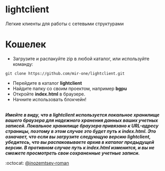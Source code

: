 # lightclient
Легкие клиенты для работы с сетевыми структурами

# Кошелек

* Загрузите и распакуйте zip в любой каталог, или используйте команду:
```
git clone https://github.com/mir-one/lightclient.git
```
* Перейдите в каталог **lightclient**</br>
* Найдите папку со своим проектом, например **bgpu**</br>
* Откройте **index.html** в браузере.</br>
* Начните использовать блокчейн!
</br></br>

**_Имейте в виду, что в lightclient используется локальное хранилище вашего браузера для надежного хранения данных ваших учетных записей. Локальное хранилище браузера привязано к URL-адресу страницы, поэтому в этом случае это будет путь к index.html. Это означает, что если вы загрузите следующую версию lightclient, убедитесь, что вы распаковываете архив в каталог предыдущей версии. В противном случае путь к index.html изменится, и вы не сможете просмотреть свои сохраненные учетные записи._**

:octocat: [@inozemtsev-roman](https://github.com/inozemtsev-roman)
